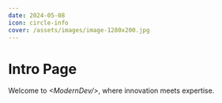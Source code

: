 ```yaml
---
date: 2024-05-08
icon: circle-info
cover: /assets/images/image-1280x200.jpg
---
```


# Intro Page

Welcome to *\<ModernDev/\>*, where innovation meets expertise.